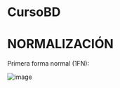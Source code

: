 # CursoBD

# NORMALIZACIÓN
Primera forma normal (1FN):

![image](https://user-images.githubusercontent.com/44008977/122304084-428a2f00-ceca-11eb-8ddf-b141bb00e66e.png)
